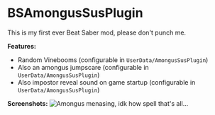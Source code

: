 # BSAmongusSusPlugin

This is my first ever Beat Saber mod, please don't punch me.

**Features:**
- Random Vinebooms (configurable in `UserData/AmongusSusPlugin`)
- Also an amongus jumpscare (configurable in `UserData/AmongusSusPlugin`)
- Also impostor reveal sound on game startup (configurable in `UserData/AmongusSusPlugin`)

**Screenshots:**
![Amongus menasing, idk how spell](https://cdn.upload.systems/uploads/JX6FrhE2.jpg)
that's all...
